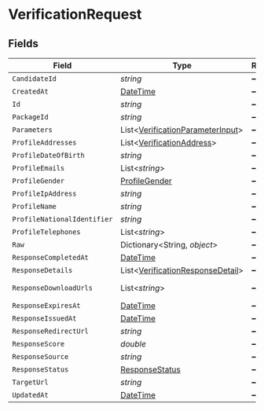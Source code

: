 # VerificationRequest


## Fields

| Field                                                                                     | Type                                                                                      | Required                                                                                  | Description                                                                               |
| ----------------------------------------------------------------------------------------- | ----------------------------------------------------------------------------------------- | ----------------------------------------------------------------------------------------- | ----------------------------------------------------------------------------------------- |
| `CandidateId`                                                                             | *string*                                                                                  | :heavy_minus_sign:                                                                        | N/A                                                                                       |
| `CreatedAt`                                                                               | [DateTime](https://learn.microsoft.com/en-us/dotnet/api/system.datetime?view=net-5.0)     | :heavy_minus_sign:                                                                        | N/A                                                                                       |
| `Id`                                                                                      | *string*                                                                                  | :heavy_minus_sign:                                                                        | N/A                                                                                       |
| `PackageId`                                                                               | *string*                                                                                  | :heavy_minus_sign:                                                                        | N/A                                                                                       |
| `Parameters`                                                                              | List<[VerificationParameterInput](../../Models/Components/VerificationParameterInput.md)> | :heavy_minus_sign:                                                                        | N/A                                                                                       |
| `ProfileAddresses`                                                                        | List<[VerificationAddress](../../Models/Components/VerificationAddress.md)>               | :heavy_minus_sign:                                                                        | N/A                                                                                       |
| `ProfileDateOfBirth`                                                                      | *string*                                                                                  | :heavy_minus_sign:                                                                        | N/A                                                                                       |
| `ProfileEmails`                                                                           | List<*string*>                                                                            | :heavy_minus_sign:                                                                        | N/A                                                                                       |
| `ProfileGender`                                                                           | [ProfileGender](../../Models/Components/ProfileGender.md)                                 | :heavy_minus_sign:                                                                        | N/A                                                                                       |
| `ProfileIpAddress`                                                                        | *string*                                                                                  | :heavy_minus_sign:                                                                        | N/A                                                                                       |
| `ProfileName`                                                                             | *string*                                                                                  | :heavy_minus_sign:                                                                        | N/A                                                                                       |
| `ProfileNationalIdentifier`                                                               | *string*                                                                                  | :heavy_minus_sign:                                                                        | N/A                                                                                       |
| `ProfileTelephones`                                                                       | List<*string*>                                                                            | :heavy_minus_sign:                                                                        | N/A                                                                                       |
| `Raw`                                                                                     | Dictionary<String, *object*>                                                              | :heavy_minus_sign:                                                                        | N/A                                                                                       |
| `ResponseCompletedAt`                                                                     | [DateTime](https://learn.microsoft.com/en-us/dotnet/api/system.datetime?view=net-5.0)     | :heavy_minus_sign:                                                                        | N/A                                                                                       |
| `ResponseDetails`                                                                         | List<[VerificationResponseDetail](../../Models/Components/VerificationResponseDetail.md)> | :heavy_minus_sign:                                                                        | N/A                                                                                       |
| `ResponseDownloadUrls`                                                                    | List<*string*>                                                                            | :heavy_minus_sign:                                                                        | report download                                                                           |
| `ResponseExpiresAt`                                                                       | [DateTime](https://learn.microsoft.com/en-us/dotnet/api/system.datetime?view=net-5.0)     | :heavy_minus_sign:                                                                        | N/A                                                                                       |
| `ResponseIssuedAt`                                                                        | [DateTime](https://learn.microsoft.com/en-us/dotnet/api/system.datetime?view=net-5.0)     | :heavy_minus_sign:                                                                        | N/A                                                                                       |
| `ResponseRedirectUrl`                                                                     | *string*                                                                                  | :heavy_minus_sign:                                                                        | N/A                                                                                       |
| `ResponseScore`                                                                           | *double*                                                                                  | :heavy_minus_sign:                                                                        | N/A                                                                                       |
| `ResponseSource`                                                                          | *string*                                                                                  | :heavy_minus_sign:                                                                        | N/A                                                                                       |
| `ResponseStatus`                                                                          | [ResponseStatus](../../Models/Components/ResponseStatus.md)                               | :heavy_minus_sign:                                                                        | N/A                                                                                       |
| `TargetUrl`                                                                               | *string*                                                                                  | :heavy_minus_sign:                                                                        | N/A                                                                                       |
| `UpdatedAt`                                                                               | [DateTime](https://learn.microsoft.com/en-us/dotnet/api/system.datetime?view=net-5.0)     | :heavy_minus_sign:                                                                        | N/A                                                                                       |
